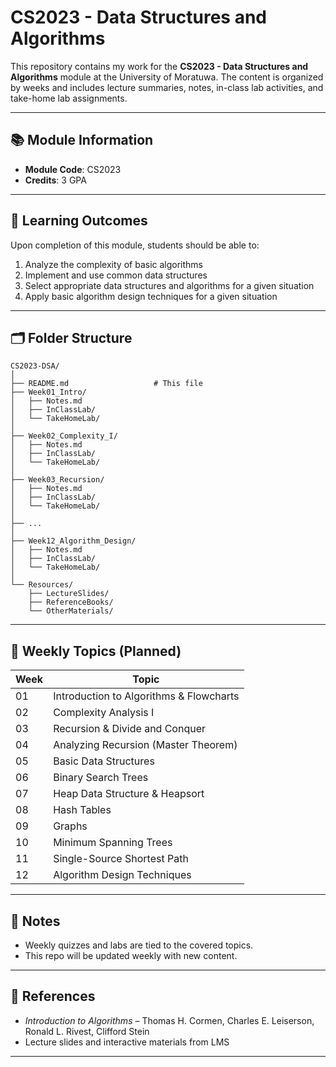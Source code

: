 
# CS2023 - Data Structures and Algorithms

This repository contains my work for the **CS2023 - Data Structures and Algorithms** module at the University of Moratuwa. The content is organized by weeks and includes lecture summaries, notes, in-class lab activities, and take-home lab assignments.

---

## 📚 Module Information

- **Module Code**: CS2023
- **Credits**: 3 GPA
---

## 🎯 Learning Outcomes

Upon completion of this module, students should be able to:

1. Analyze the complexity of basic algorithms
2. Implement and use common data structures
3. Select appropriate data structures and algorithms for a given situation
4. Apply basic algorithm design techniques for a given situation

---

## 🗂️ Folder Structure

```plaintext
CS2023-DSA/
│
├── README.md                   # This file
├── Week01_Intro/
│   ├── Notes.md
│   ├── InClassLab/
│   └── TakeHomeLab/
│
├── Week02_Complexity_I/
│   ├── Notes.md
│   ├── InClassLab/
│   └── TakeHomeLab/
│
├── Week03_Recursion/
│   ├── Notes.md
│   ├── InClassLab/
│   └── TakeHomeLab/
│
├── ...
│
├── Week12_Algorithm_Design/
│   ├── Notes.md
│   ├── InClassLab/
│   └── TakeHomeLab/
│
└── Resources/
    ├── LectureSlides/
    ├── ReferenceBooks/
    └── OtherMaterials/
```

---

## 📆 Weekly Topics (Planned)

| Week | Topic                                 |
|------|---------------------------------------|
| 01   | Introduction to Algorithms & Flowcharts |
| 02   | Complexity Analysis I                 |
| 03   | Recursion & Divide and Conquer        |
| 04   | Analyzing Recursion (Master Theorem)  |
| 05   | Basic Data Structures                 |
| 06   | Binary Search Trees                   |
| 07   | Heap Data Structure & Heapsort        |
| 08   | Hash Tables                           |
| 09   | Graphs                                |
| 10   | Minimum Spanning Trees                |
| 11   | Single-Source Shortest Path           |
| 12   | Algorithm Design Techniques           |

---

## 📌 Notes

- Weekly quizzes and labs are tied to the covered topics.
- This repo will be updated weekly with new content.
---

## 🧠 References

- *Introduction to Algorithms* – Thomas H. Cormen, Charles E. Leiserson, Ronald L. Rivest, Clifford Stein
- Lecture slides and interactive materials from LMS

---
